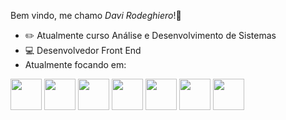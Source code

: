 Bem vindo, me chamo *Davi Rodeghiero*!👋

- ✏️ Atualmente curso Análise e Desenvolvimento de Sistemas
- 💻 Desenvolvedor Front End
- Atualmente focando em:
<img width="50px" height="50px" src="https://cdn.jsdelivr.net/gh/devicons/devicon/icons/html5/html5-original.svg" />        
<img width="50px" height="50px" src="https://cdn.jsdelivr.net/gh/devicons/devicon/icons/css3/css3-original.svg" />
<img width="50px" height="50px" src="https://cdn.jsdelivr.net/gh/devicons/devicon/icons/javascript/javascript-original.svg" />
<img width="50px" height="50px" src="https://cdn.jsdelivr.net/gh/devicons/devicon/icons/figma/figma-original.svg" />
<img width="50px" height="50px" src="https://cdn.jsdelivr.net/gh/devicons/devicon/icons/github/github-original-wordmark.svg" />
<img width="50px" height="50px" src="https://cdn.jsdelivr.net/gh/devicons/devicon/icons/mysql/mysql-original.svg" />
<img width="50px" height="50px" src="https://cdn.jsdelivr.net/gh/devicons/devicon/icons/python/python-original.svg" />
          
          
          
          
          
<!--
Here are some ideas to get you started:

- 🔭 I’m currently working on ...
- 🌱 I’m currently learning ...
- 👯 I’m looking to collaborate on ...
- 🤔 I’m looking for help with ...
- 💬 Ask me about ...
- 📫 How to reach me: ...
- 😄 Pronouns: ...
- ⚡ Fun fact: ...
-->
